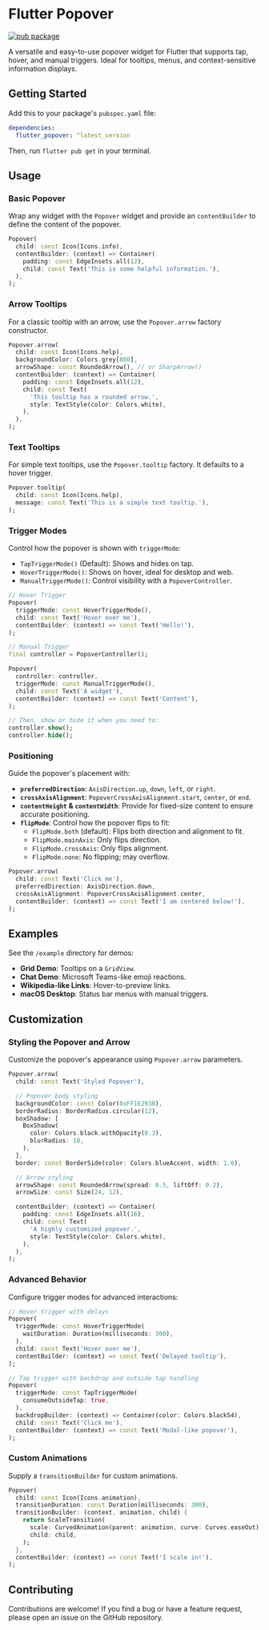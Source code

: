 # Flutter Popover

<a href="https://pub.dev/packages/flutter_popover">
    <img src="https://img.shields.io/pub/v/flutter_popover" alt="pub package">
</a>  


A versatile and easy-to-use popover widget for Flutter that supports tap, hover, and manual triggers. Ideal for tooltips, menus, and context-sensitive information displays.

## Getting Started

Add this to your package's `pubspec.yaml` file:

```yaml
dependencies:
  flutter_popover: ^latest_version
```

Then, run `flutter pub get` in your terminal.

## Usage

### Basic Popover

Wrap any widget with the `Popover` widget and provide an `contentBuilder` to define the content of the popover.

```dart
Popover(
  child: const Icon(Icons.info),
  contentBuilder: (context) => Container(
    padding: const EdgeInsets.all(12),
    child: const Text('This is some helpful information.'),
  ),
);
```

### Arrow Tooltips

For a classic tooltip with an arrow, use the `Popover.arrow` factory constructor.

```dart
Popover.arrow(
  child: const Icon(Icons.help),
  backgroundColor: Colors.grey[800],
  arrowShape: const RoundedArrow(), // or SharpArrow()
  contentBuilder: (context) => Container(
    padding: const EdgeInsets.all(12),
    child: const Text(
      'This tooltip has a rounded arrow.',
      style: TextStyle(color: Colors.white),
    ),
  ),
);
```

### Text Tooltips

For simple text tooltips, use the `Popover.tooltip` factory. It defaults to a hover trigger.

```dart
Popover.tooltip(
  child: const Icon(Icons.help),
  message: const Text('This is a simple text tooltip.'),
);
```

### Trigger Modes

Control how the popover is shown with `triggerMode`:

  * `TapTriggerMode()` (Default): Shows and hides on tap.
  * `HoverTriggerMode()`: Shows on hover, ideal for desktop and web.
  * `ManualTriggerMode()`: Control visibility with a `PopoverController`.

```dart
// Hover Trigger
Popover(
  triggerMode: const HoverTriggerMode(),
  child: const Text('Hover over me'),
  contentBuilder: (context) => const Text('Hello!'),
);

// Manual Trigger
final controller = PopoverController();

Popover(
  controller: controller,
  triggerMode: const ManualTriggerMode(),
  child: const Text('A widget'),
  contentBuilder: (context) => const Text('Content'),
);

// Then, show or hide it when you need to:
controller.show();
controller.hide();
```

### Positioning

Guide the popover's placement with:

  * **`preferredDirection`**: `AxisDirection.up`, `down`, `left`, or `right`.
  * **`crossAxisAlignment`**: `PopoverCrossAxisAlignment.start`, `center`, or `end`.
  * **`contentHeight` & `contentWidth`**: Provide for fixed-size content to ensure accurate positioning.
  * **`flipMode`**: Control how the popover flips to fit:
    - `FlipMode.both` (default): Flips both direction and alignment to fit.
    - `FlipMode.mainAxis`: Only flips direction.
    - `FlipMode.crossAxis`: Only flips alignment.
    - `FlipMode.none`: No flipping; may overflow.

```dart
Popover.arrow(
  child: const Text('Click me'),
  preferredDirection: AxisDirection.down,
  crossAxisAlignment: PopoverCrossAxisAlignment.center,
  contentBuilder: (context) => const Text('I am centered below!'),
);
```

## Examples

See the `/example` directory for demos:

  * **Grid Demo**: Tooltips on a `GridView`.
  * **Chat Demo**: Microsoft Teams-like emoji reactions.
  * **Wikipedia-like Links**: Hover-to-preview links.
  * **macOS Desktop**: Status bar menus with manual triggers.

## Customization

### Styling the Popover and Arrow

Customize the popover's appearance using `Popover.arrow` parameters.

```dart
Popover.arrow(
  child: const Text('Styled Popover'),

  // Popover body styling
  backgroundColor: const Color(0xFF1E293B),
  borderRadius: BorderRadius.circular(12),
  boxShadow: [
    BoxShadow(
      color: Colors.black.withOpacity(0.3),
      blurRadius: 10,
    ),
  ],
  border: const BorderSide(color: Colors.blueAccent, width: 1.0),

  // Arrow styling
  arrowShape: const RoundedArrow(spread: 0.5, liftOff: 0.2),
  arrowSize: const Size(24, 12),

  contentBuilder: (context) => Container(
    padding: const EdgeInsets.all(16),
    child: const Text(
      'A highly customized popover.',
      style: TextStyle(color: Colors.white),
    ),
  ),
);
```

### Advanced Behavior

Configure trigger modes for advanced interactions:

```dart
// Hover trigger with delays
Popover(
  triggerMode: const HoverTriggerMode(
    waitDuration: Duration(milliseconds: 300),
  ),
  child: const Text('Hover over me'),
  contentBuilder: (context) => const Text('Delayed tooltip'),
);

// Tap trigger with backdrop and outside tap handling
Popover(
  triggerMode: const TapTriggerMode(
    consumeOutsideTap: true,
  ),
  backdropBuilder: (context) => Container(color: Colors.black54),
  child: const Text('Click me'),
  contentBuilder: (context) => const Text('Modal-like popover'),
);
```

### Custom Animations

Supply a `transitionBuilder` for custom animations.

```dart
Popover(
  child: const Icon(Icons.animation),
  transitionDuration: const Duration(milliseconds: 300),
  transitionBuilder: (context, animation, child) {
    return ScaleTransition(
      scale: CurvedAnimation(parent: animation, curve: Curves.easeOut),
      child: child,
    );
  },
  contentBuilder: (context) => const Text('I scale in!'),
);
```

## Contributing

Contributions are welcome! If you find a bug or have a feature request, please open an issue on the GitHub repository.
